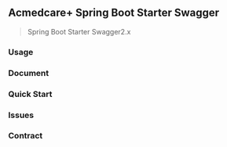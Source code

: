 ## Acmedcare+ Spring Boot Starter Swagger

> Spring Boot Starter Swagger2.x 

### Usage

### Document

### Quick Start

### Issues

### Contract

